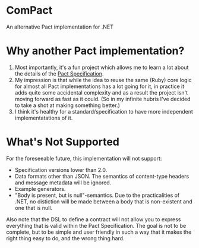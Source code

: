 # ComPact
An alternative Pact implementation for .NET
# Why another Pact implementation?
1. Most importantly, it's a fun project which allows me to learn a lot about the details of the [Pact Specification](https://github.com/pact-foundation/pact-specification).
2. My impression is that while the idea to reuse the same (Ruby) core logic for almost all Pact implementations has a lot going for it, in practice it adds quite some accidental complexity and as a result the project isn't moving forward as fast as it could. (So in my infinite hubris I've decided to take a shot at making something better.)
3. I think it's healthy for a standard/specification to have more independent implementatations of it.
 # What's Not Supported
 For the foreseeable future, this implementation will not support:
* Specification versions lower than 2.0.
* Data formats other than JSON. The semantics of content-type headers and message metadata will be ignored.
* Example generators.
* "Body is present, but is null"-semantics. Due to the practicalities of .NET, no distiction will be made between a body that is non-existent and one that is null.

Also note that the DSL to define a contract will not allow you to express everything that is valid within the Pact Specification. The goal is not to be complete, but to be simple and user friendly in such a way that it makes the right thing easy to do, and the wrong thing hard.